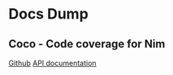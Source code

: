 # Docs Dump

## Coco - Code coverage for Nim

[Github](https://github.com/samuelroy/coco)
[API documentation](https://samuelroy.github.io/coco)

